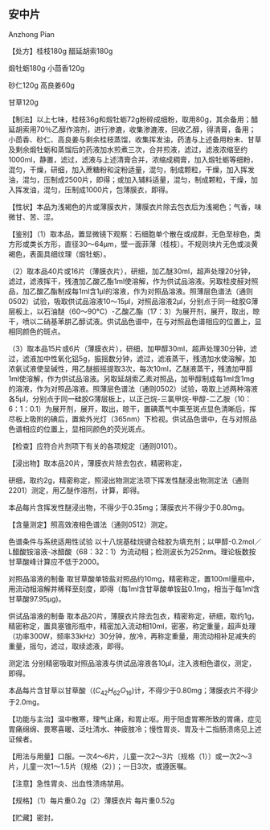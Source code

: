 ## 安中片

Anzhong Pian

【处方】桂枝180g 醋延胡索180g

煅牡蛎180g 小茴香120g

砂仁120g 高良姜60g

甘草120g

【制法】以上七味，桂枝36g和煅牡蛎72g粉碎成细粉，取用80g，其余备用；醋延胡索用70％乙醇作溶剂，进行渗漉，收集渗漉液，回收乙醇，得清膏，备用；小茴香、砂仁、高良姜与剩余桂枝蒸馏，收集挥发油，药渣与上述备用粉末、甘草及剩余煅牡蛎和蒸馏后的药液加水煎煮三次，合并煎液，滤过，滤液浓缩至约1000ml，静置，滤过，滤液与上述清膏合并，浓缩成稠膏，加入煅牡蛎等细粉，混匀，干燥，研细，加入蔗糖粉和淀粉适量，混匀，制成颗粒，干燥，加入挥发油，混匀，压制成2500片，即得；或加入辅料适量，混匀，制成颗粒，干燥，加入挥发油，混匀，压制成1000片，包薄膜衣，即得。

【性状】本品为浅褐色的片或薄膜衣片，薄膜衣片除去包衣后为浅褐色；气香，味微甘、苦、涩。

【鉴别】（1）取本品，置显微镜下观察：石细胞单个散在或成群，无色至棕色，类方形或类长方形，直径30～64μm，壁一面菲薄（桂枝）。不规则块片无色或淡黄褐色，表面具细纹理（煅牡蛎）。

（2）取本品40片或16片（薄膜衣片），研细，加乙醚30ml，超声处理20分钟，滤过，滤液挥干，残渣加乙酸乙酯1ml使溶解，作为供试品溶液。另取桂皮醛对照品，加乙酸乙酯制成每1ml含1μl的溶液，作为对照品溶液。照薄层色谱法（通则0502）试验，吸取供试品溶液10～15μl，对照品溶液2μl，分别点于同一硅胶G薄层板上，以石油醚（60～90℃）-乙酸乙酯（17：3）为展开剂，展开，取出，晾干，喷以二硝基苯肼乙醇试液。供试品色谱中，在与对照品色谱相应的位置上，显相同颜色的斑点。

（3）取本品15片或6片（薄膜衣片），研细，加甲醇30ml，超声处理30分钟，滤过，滤液加中性氧化铝5g，振摇数分钟，滤过，滤液蒸干，残渣加水使溶解，加浓氨试液使呈碱性，用乙醚振摇提取3次，每次10ml，乙醚液蒸干，残渣加甲醇1ml使溶解，作为供试品溶液。另取延胡索乙素对照品，加甲醇制成每1ml含1mg 的溶液，作为对照品溶液。照薄层色谱法（通则0502）试验，吸取上述两种溶液各5μl，分别点于同一硅胶G薄层板上，以正己烷-三氯甲烷-甲醇-二乙胺（10：6：1：0.1）为展开剂，展开，取出，晾干，置碘蒸气中熏至斑点显色清晰后，挥尽板上吸附的碘后，置紫外光灯（365nm）下检视。供试品色谱中，在与对照品色谱相应的位置上，显相同颜色的荧光斑点。

【检查】应符合片剂项下有关的各项规定（通则0101）。

【浸出物】取本品20片，薄膜衣片除去包衣，精密称定，

研细，取约2g，精密称定，照浸出物测定法项下挥发性醚浸出物测定法（通则2201）测定，用乙醚作溶剂，计算，即得。

本品每片含挥发性醚浸出物，不得少于0.35mg；薄膜衣片不得少于0.80mg。

【含量测定】照高效液相色谱法（通则0512）测定。

色谱条件与系统适用性试验 以十八烷基硅烷键合硅胶为填充剂；以甲醇-0.2mol／L醋酸铵溶液-冰醋酸（68：32：1）为流动相；检测波长为252nm。理论板数按甘草酸峰计算应不低于2000。

对照品溶液的制备 取甘草酸单铵盐对照品约10mg，精密称定，置100ml量瓶中，用流动相溶解并稀释至刻度，即得（每1ml含甘草酸单铵盐0.1mg，相当于每1ml含甘草酸97.95μg)。

供试品溶液的制备 取本品20片，薄膜衣片除去包衣，精密称定，研细，取约1g，精密称定，置具塞锥形瓶中，精密加入流动相10ml，密塞，称定重量，超声处理（功率300W，频率33kHz）30分钟，放冷，再称定重量，用流动相补足减失的重量，摇匀，滤过，取续滤液，即得。

测定法 分别精密吸取对照品溶液与供试品溶液各10μl，注入液相色谱仪，测定，即得。

本品每片含甘草以甘草酸（$( C _ { 4 2 } H _ { 6 2 } O _ { 1 6 } )$计，不得少于0.80mg；薄膜衣片不得少于2.0mg。

【功能与主治】温中散寒，理气止痛，和胃止呕。用于阳虚胃寒所致的胃痛，症见胃痛绵绵、畏寒喜暖、泛吐清水、神疲肢冷；慢性胃炎、胃及十二指肠溃疡见上述证候者。

【用法与用量】口服。一次4～6片，儿童一次2～3片〔规格（1）〕或一次2～3片，儿童一次1～1.5片〔规格（2）〕；一日3次，或遵医嘱。

【注意】急性胃炎、出血性溃疡禁用。

【规格】（1）每片重0.2g（2）薄膜衣片 每片重0.52g

【贮藏】密封。